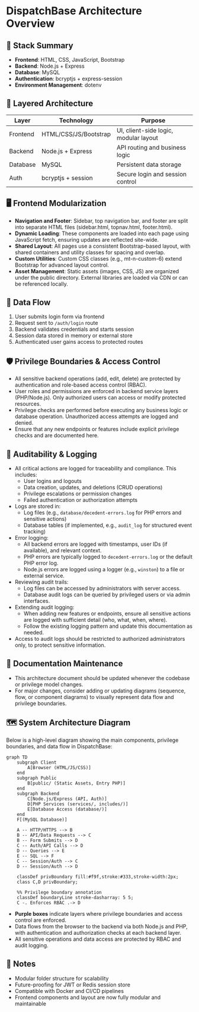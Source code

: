 # DispatchBase Architecture Overview

## 🧱 Stack Summary
- **Frontend**: HTML, CSS, JavaScript, Bootstrap
- **Backend**: Node.js + Express
- **Database**: MySQL
- **Authentication**: bcryptjs + express-session
- **Environment Management**: dotenv

## 🧭 Layered Architecture

| Layer       | Technology         | Purpose                          |
|-------------|--------------------|----------------------------------|
| Frontend    | HTML/CSS/JS/Bootstrap | UI, client-side logic, modular layout |
| Backend     | Node.js + Express  | API routing and business logic   |
| Database    | MySQL              | Persistent data storage          |
| Auth        | bcryptjs + session | Secure login and session control |

## 🖥️ Frontend Modularization
- **Navigation and Footer**: Sidebar, top navigation bar, and footer are split into separate HTML files (sidebar.html, topnav.html, footer.html).
- **Dynamic Loading**: These components are loaded into each page using JavaScript fetch, ensuring updates are reflected site-wide.
- **Shared Layout**: All pages use a consistent Bootstrap-based layout, with shared containers and utility classes for spacing and overlap.
- **Custom Utilities**: Custom CSS classes (e.g., mt-n-custom-6) extend Bootstrap for advanced layout control.
- **Asset Management**: Static assets (images, CSS, JS) are organized under the public directory. External libraries are loaded via CDN or can be referenced locally.

## 🔄 Data Flow
1. User submits login form via frontend
2. Request sent to `/auth/login` route
3. Backend validates credentials and starts session
4. Session data stored in memory or external store
5. Authenticated user gains access to protected routes

## 🛡️ Privilege Boundaries & Access Control
- All sensitive backend operations (add, edit, delete) are protected by authentication and role-based access control (RBAC).
- User roles and permissions are enforced in backend service layers (PHP/Node.js). Only authorized users can access or modify protected resources.
- Privilege checks are performed before executing any business logic or database operation. Unauthorized access attempts are logged and denied.
- Ensure that any new endpoints or features include explicit privilege checks and are documented here.

## 📝 Auditability & Logging
- All critical actions are logged for traceability and compliance. This includes:
  - User logins and logouts
  - Data creation, updates, and deletions (CRUD operations)
  - Privilege escalations or permission changes
  - Failed authentication or authorization attempts
- Logs are stored in:
  - Log files (e.g., `database/decedent-errors.log` for PHP errors and sensitive actions)
  - Database tables (if implemented, e.g., `audit_log` for structured event tracking)
- Error logging:
  - All backend errors are logged with timestamps, user IDs (if available), and relevant context.
  - PHP errors are typically logged to `decedent-errors.log` or the default PHP error log.
  - Node.js errors are logged using a logger (e.g., `winston`) to a file or external service.
- Reviewing audit trails:
  - Log files can be accessed by administrators with server access.
  - Database audit logs can be queried by privileged users or via admin interfaces.
- Extending audit logging:
  - When adding new features or endpoints, ensure all sensitive actions are logged with sufficient detail (who, what, when, where).
  - Follow the existing logging pattern and update this documentation as needed.
- Access to audit logs should be restricted to authorized administrators only, to protect sensitive information.

## 📄 Documentation Maintenance
- This architecture document should be updated whenever the codebase or privilege model changes.
- For major changes, consider adding or updating diagrams (sequence, flow, or component diagrams) to visually represent data flow and privilege boundaries.

## 🗺️ System Architecture Diagram

Below is a high-level diagram showing the main components, privilege boundaries, and data flow in DispatchBase:

```mermaid
graph TD
    subgraph Client
        A[Browser (HTML/JS/CSS)]
    end
    subgraph Public
        B[public/ (Static Assets, Entry PHP)]
    end
    subgraph Backend
        C[Node.js/Express (API, Auth)]
        D[PHP Services (services/, includes/)]
        E[Database Access (database/)]
    end
    F[(MySQL Database)]

    A -- HTTP/HTTPS --> B
    B -- API/Data Requests --> C
    B -- Form Submits --> D
    C -- Auth/API Calls --> D
    D -- Queries --> E
    E -- SQL --> F
    C -- Session/Auth --> C
    D -- Session/Auth --> D

    classDef privBoundary fill:#f9f,stroke:#333,stroke-width:2px;
    class C,D privBoundary;

    %% Privilege boundary annotation
    classDef boundaryLine stroke-dasharray: 5 5;
    C -. Enforces RBAC .-> D
```

- **Purple boxes** indicate layers where privilege boundaries and access control are enforced.
- Data flows from the browser to the backend via both Node.js and PHP, with authentication and authorization checks at each backend layer.
- All sensitive operations and data access are protected by RBAC and audit logging.

## 🧠 Notes
- Modular folder structure for scalability
- Future-proofing for JWT or Redis session store
- Compatible with Docker and CI/CD pipelines
- Frontend components and layout are now fully modular and maintainable
